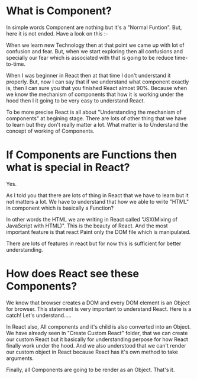 # What is Component?

In simple words Component are nothing but it's a "Normal Funtion". But, here it is not ended. Have a look on this :- 

When we learn new Technology then at that point we came up with lot of confusion and fear. But, when we start exploring then all confusions and specially our fear which is associated with that is going to be reduce time-to-time.

When I was beginner in React then at that time I don't understand it properly. But, now I can say that if we understand what component exactly is, then I can sure you that you finished React almost 90%. Because when we know the mechanism of components that how it is working under the hood then I it going to be very easy to understand React. 

To be more precise React is all about "Understanding the mechanism of components" at begining stage. There are lots of other thing that we have to learn but they don't really matter a lot. What matter is to Understand the concept of working of Components.

# If Components are Functions then what is special in React?

Yes.

As I told you that there are lots of thing in React that we have to learn but it not matters a lot. We have to understand that how we able to write "HTML" in component which is basically a Function?


In other words the HTML we are writing in React called "JSX(Mixing of JavaScript with HTML)". This is the beauty of React. And the most important feature is that react Paint only the DOM file which is manipulated.   

There are lots of features in react but for now this is sufficient for better understanding.

# How does React see these Components?

We know that browser creates a DOM and every DOM element is an Object for browser. This statement is very important to understand React. Here is a catch! Let's understand.....

In React also, All components and it's child is also converted into an Object. We have already seen in "Create Custom React" folder, that we can create our custom React but it basically for understanding perpose for how React finally work under the hood. And we also understood that we can't render our custom object in React because React has it's own method to take arguments. 

Finally, all Components are going to be render as an Object. That's it.

